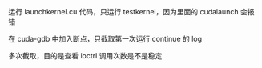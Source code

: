 运行 launchkernel.cu 代码，只运行 testkernel，因为里面的 cudalaunch 会报错

在 cuda-gdb 中加入断点，只截取第一次运行 continue 的 log

多次截取，目的是查看 ioctrl 调用次数是不是稳定
